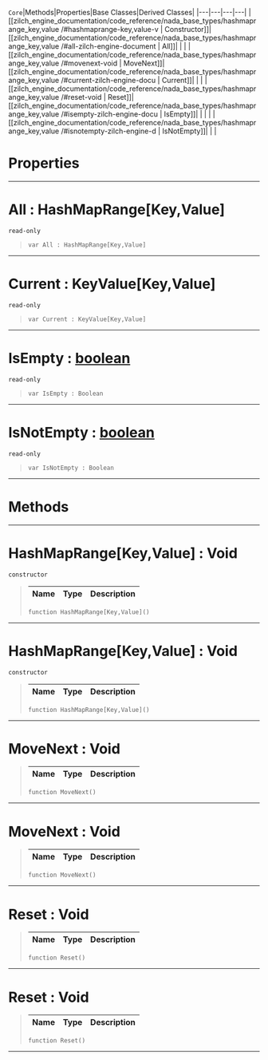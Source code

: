  `Core`|Methods|Properties|Base Classes|Derived Classes|
|---|---|---|---|
|[[zilch_engine_documentation/code_reference/nada_base_types/hashmaprange_key,value /#hashmaprange-key,value-v | Constructor]]|[[zilch_engine_documentation/code_reference/nada_base_types/hashmaprange_key,value /#all-zilch-engine-document | All]]| | |
|[[zilch_engine_documentation/code_reference/nada_base_types/hashmaprange_key,value /#movenext-void | MoveNext]]|[[zilch_engine_documentation/code_reference/nada_base_types/hashmaprange_key,value /#current-zilch-engine-docu | Current]]| | |
|[[zilch_engine_documentation/code_reference/nada_base_types/hashmaprange_key,value /#reset-void | Reset]]|[[zilch_engine_documentation/code_reference/nada_base_types/hashmaprange_key,value /#isempty-zilch-engine-docu | IsEmpty]]| | |
| |[[zilch_engine_documentation/code_reference/nada_base_types/hashmaprange_key,value /#isnotempty-zilch-engine-d | IsNotEmpty]]| | |


 #  Properties


---  
 #  All : HashMapRange[Key,Value]

 `read-only`

> 
> ``` lang=cpp, name=Nada
> var All : HashMapRange[Key,Value]


---  
 #  Current : KeyValue[Key,Value]

 `read-only`

> 
> ``` lang=cpp, name=Nada
> var Current : KeyValue[Key,Value]


---  
 #  IsEmpty : [boolean](boolean.md)

 `read-only`

> 
> ``` lang=cpp, name=Nada
> var IsEmpty : Boolean


---  
 #  IsNotEmpty : [boolean](boolean.md)

 `read-only`

> 
> ``` lang=cpp, name=Nada
> var IsNotEmpty : Boolean


---  
 #  Methods


---  
 #  HashMapRange[Key,Value] : Void

 `constructor`

> 
> |Name|Type|Description|
> |---|---|---|
> ``` lang=cpp, name=Nada
> function HashMapRange[Key,Value]()
> ``` 


---  
 #  HashMapRange[Key,Value] : Void

 `constructor`

> 
> |Name|Type|Description|
> |---|---|---|
> ``` lang=cpp, name=Nada
> function HashMapRange[Key,Value]()
> ``` 


---  
 #  MoveNext : Void

> 
> |Name|Type|Description|
> |---|---|---|
> ``` lang=cpp, name=Nada
> function MoveNext()
> ``` 


---  
 #  MoveNext : Void

> 
> |Name|Type|Description|
> |---|---|---|
> ``` lang=cpp, name=Nada
> function MoveNext()
> ``` 


---  
 #  Reset : Void

> 
> |Name|Type|Description|
> |---|---|---|
> ``` lang=cpp, name=Nada
> function Reset()
> ``` 


---  
 #  Reset : Void

> 
> |Name|Type|Description|
> |---|---|---|
> ``` lang=cpp, name=Nada
> function Reset()
> ``` 


---  
 

 